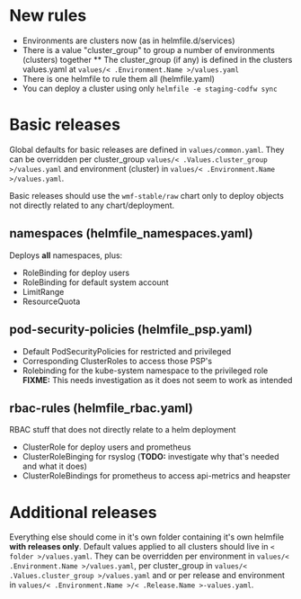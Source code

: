 # New rules
* Environments are clusters now (as in helmfile.d/services)
* There is a value "cluster_group" to group a number of environments (clusters) together
** The cluster_group (if any) is defined in the clusters values.yaml at `values/< .Environment.Name >/values.yaml`
* There is one helmfile to rule them all (helmfile.yaml)
* You can deploy a cluster using only `helmfile -e staging-codfw sync`

# Basic releases
Global defaults for basic releases are defined in `values/common.yaml`.
They can be overridden per cluster_group `values/< .Values.cluster_group >/values.yaml` and
environment (cluster) in `values/< .Environment.Name >/values.yaml`.

Basic releases should use the `wmf-stable/raw` chart only to deploy objects not
directly related to any chart/deployment.

## namespaces (helmfile_namespaces.yaml)
Deploys **all** namespaces, plus:
* RoleBinding for deploy users
* RoleBinding for default system account
* LimitRange
* ResourceQuota

## pod-security-policies (helmfile_psp.yaml)
* Default PodSecurityPolicies for restricted and privileged
* Corresponding ClusterRoles to access those PSP's
* Rolebinding for the kube-system namespace to the privileged role
**FIXME:** This needs investigation as it does not seem to work as intended

## rbac-rules (helmfile_rbac.yaml)
RBAC stuff that does not directly relate to a helm deployment
* ClusterRole for deploy users and prometheus
* ClusterRoleBinging for rsyslog (**TODO:** investigate why that's needed and what it does)
* ClusterRoleBindings for prometheus to access api-metrics and heapster

# Additional releases
Everything else should come in it's own folder containing it's own helmfile **with releases only**.
Default values applied to all clusters should live in `< folder >/values.yaml`.
They can be overridden per environment in `values/< .Environment.Name >/values.yaml`,
per cluster_group in `values/< .Values.cluster_group >/values.yaml`
and or per release and environment in `values/< .Environment.Name >/< .Release.Name >-values.yaml`.